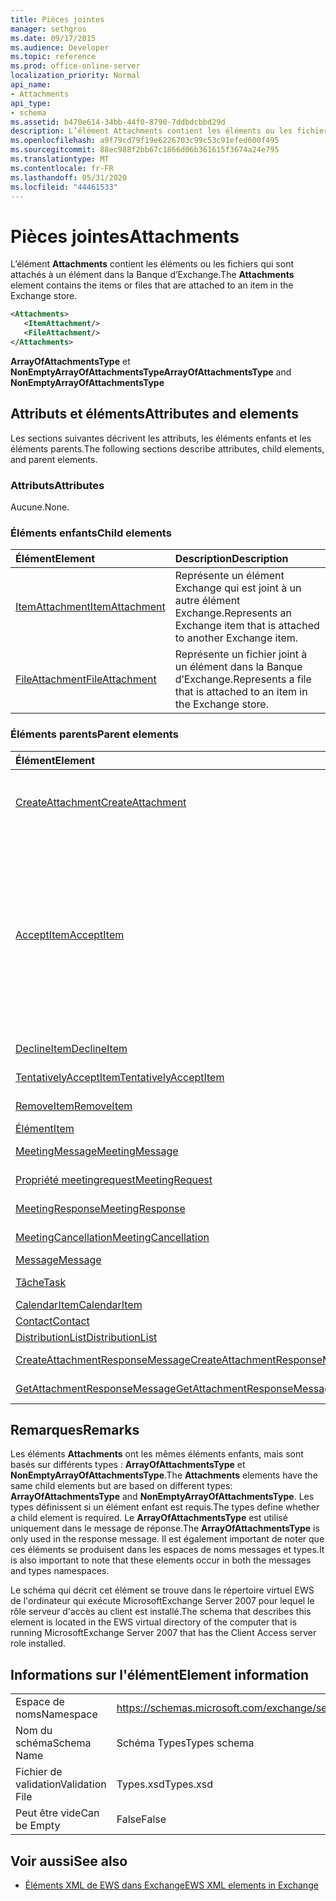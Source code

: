 ```yaml
---
title: Pièces jointes
manager: sethgros
ms.date: 09/17/2015
ms.audience: Developer
ms.topic: reference
ms.prod: office-online-server
localization_priority: Normal
api_name:
- Attachments
api_type:
- schema
ms.assetid: b470e614-34bb-44f0-8790-7ddbdcbbd29d
description: L’élément Attachments contient les éléments ou les fichiers qui sont attachés à un élément dans la Banque d’Exchange.
ms.openlocfilehash: a9f79cd79f19e6226703c99c53c91efed600f495
ms.sourcegitcommit: 88ec988f2bb67c1866d06b361615f3674a24e795
ms.translationtype: MT
ms.contentlocale: fr-FR
ms.lasthandoff: 05/31/2020
ms.locfileid: "44461533"
---
```

# <a name="attachments"></a><span data-ttu-id="7f73b-103">Pièces jointes</span><span class="sxs-lookup"><span data-stu-id="7f73b-103">Attachments</span></span>

<span data-ttu-id="7f73b-104">L’élément **Attachments** contient les éléments ou les fichiers qui sont attachés à un élément dans la Banque d’Exchange.</span><span class="sxs-lookup"><span data-stu-id="7f73b-104">The **Attachments** element contains the items or files that are attached to an item in the Exchange store.</span></span> 
  
```xml
<Attachments>
   <ItemAttachment/>
   <FileAttachment/>
</Attachments>
```

 <span data-ttu-id="7f73b-105">**ArrayOfAttachmentsType** et **NonEmptyArrayOfAttachmentsType**</span><span class="sxs-lookup"><span data-stu-id="7f73b-105">**ArrayOfAttachmentsType** and **NonEmptyArrayOfAttachmentsType**</span></span>
## <a name="attributes-and-elements"></a><span data-ttu-id="7f73b-106">Attributs et éléments</span><span class="sxs-lookup"><span data-stu-id="7f73b-106">Attributes and elements</span></span>

<span data-ttu-id="7f73b-107">Les sections suivantes décrivent les attributs, les éléments enfants et les éléments parents.</span><span class="sxs-lookup"><span data-stu-id="7f73b-107">The following sections describe attributes, child elements, and parent elements.</span></span>
  
### <a name="attributes"></a><span data-ttu-id="7f73b-108">Attributs</span><span class="sxs-lookup"><span data-stu-id="7f73b-108">Attributes</span></span>

<span data-ttu-id="7f73b-109">Aucune.</span><span class="sxs-lookup"><span data-stu-id="7f73b-109">None.</span></span>
  
### <a name="child-elements"></a><span data-ttu-id="7f73b-110">Éléments enfants</span><span class="sxs-lookup"><span data-stu-id="7f73b-110">Child elements</span></span>

|<span data-ttu-id="7f73b-111">**Élément**</span><span class="sxs-lookup"><span data-stu-id="7f73b-111">**Element**</span></span>|<span data-ttu-id="7f73b-112">**Description**</span><span class="sxs-lookup"><span data-stu-id="7f73b-112">**Description**</span></span>|
|:-----|:-----|
|[<span data-ttu-id="7f73b-113">ItemAttachment</span><span class="sxs-lookup"><span data-stu-id="7f73b-113">ItemAttachment</span></span>](itemattachment.md) <br/> |<span data-ttu-id="7f73b-114">Représente un élément Exchange qui est joint à un autre élément Exchange.</span><span class="sxs-lookup"><span data-stu-id="7f73b-114">Represents an Exchange item that is attached to another Exchange item.</span></span>  <br/> |
|[<span data-ttu-id="7f73b-115">FileAttachment</span><span class="sxs-lookup"><span data-stu-id="7f73b-115">FileAttachment</span></span>](fileattachment.md) <br/> |<span data-ttu-id="7f73b-116">Représente un fichier joint à un élément dans la Banque d’Exchange.</span><span class="sxs-lookup"><span data-stu-id="7f73b-116">Represents a file that is attached to an item in the Exchange store.</span></span>  <br/> |
   
### <a name="parent-elements"></a><span data-ttu-id="7f73b-117">Éléments parents</span><span class="sxs-lookup"><span data-stu-id="7f73b-117">Parent elements</span></span>

|<span data-ttu-id="7f73b-118">**Élément**</span><span class="sxs-lookup"><span data-stu-id="7f73b-118">**Element**</span></span>|<span data-ttu-id="7f73b-119">**Description**</span><span class="sxs-lookup"><span data-stu-id="7f73b-119">**Description**</span></span>|
|:-----|:-----|
|[<span data-ttu-id="7f73b-120">CreateAttachment</span><span class="sxs-lookup"><span data-stu-id="7f73b-120">CreateAttachment</span></span>](createattachment.md) <br/> |<span data-ttu-id="7f73b-121">Définit une demande de création d’une pièce jointe à un élément dans la Banque d’Exchange.</span><span class="sxs-lookup"><span data-stu-id="7f73b-121">Defines a request to create an attachment to an item in the Exchange store.</span></span><br/><br/> <span data-ttu-id="7f73b-122">Voici l’expression XPath de cet élément :`/CreateAttachment`</span><span class="sxs-lookup"><span data-stu-id="7f73b-122">The following is the XPath expression to this element:  `/CreateAttachment`</span></span> <br/> |
|[<span data-ttu-id="7f73b-123">AcceptItem</span><span class="sxs-lookup"><span data-stu-id="7f73b-123">AcceptItem</span></span>](acceptitem.md) <br/> | <span data-ttu-id="7f73b-124">Représente une réponse à accepter à une demande de réunion.</span><span class="sxs-lookup"><span data-stu-id="7f73b-124">Represents an Accept reply to a meeting request.</span></span><br/><br/><span data-ttu-id="7f73b-125">Voici quelques-unes des expressions XPath de cet élément :</span><span class="sxs-lookup"><span data-stu-id="7f73b-125">The following are some of the XPath expressions to this element:</span></span><ul><li>`/CreateItem/Items`</li><li>`/MeetingRequest/ConflictingMeetings` </li><li>`/SetItemField/CalendarItem/ConflictingMeetings`</li><li>`/AppendToItemField/CalendarItem/ConflictingMeetings`</li><li>`/AcceptItem/Attachments/ItemAttachment/CalendarItem/ConflictingMeetings`</li><li>`/DeclineItem/Attachments/ItemAttachment/CalendarItem/ConflictingMeetings`</li><li>`/UpdateItem/ItemChanges/ItemChange/Updates/AppendToItemField/CalendarItem/AdjacentMeetings`</li><li>`/CreateAttachmentResponseMessage/Attachments/ItemAttachment/CalendarItem/AdjacentMeetings`</li><li>`/GetAttachmentResponseMessage/Attachments/ItemAttachment/CalendarItem/AdjacentMeetings`</li></ul> |
|[<span data-ttu-id="7f73b-126">DeclineItem</span><span class="sxs-lookup"><span data-stu-id="7f73b-126">DeclineItem</span></span>](declineitem.md) <br/> |<span data-ttu-id="7f73b-127">Représente une réponse de refus à une demande de réunion.</span><span class="sxs-lookup"><span data-stu-id="7f73b-127">Represents a Decline reply to a meeting request.</span></span>  <br/> |
|[<span data-ttu-id="7f73b-128">TentativelyAcceptItem</span><span class="sxs-lookup"><span data-stu-id="7f73b-128">TentativelyAcceptItem</span></span>](tentativelyacceptitem.md) <br/> |<span data-ttu-id="7f73b-129">Représente un provisoire répond à une demande de réunion.</span><span class="sxs-lookup"><span data-stu-id="7f73b-129">Represents a Tentative reply to a meeting request.</span></span>  <br/> |
|[<span data-ttu-id="7f73b-130">RemoveItem</span><span class="sxs-lookup"><span data-stu-id="7f73b-130">RemoveItem</span></span>](removeitem.md) <br/> |<span data-ttu-id="7f73b-131">Supprime un élément de la banque d'informations Exchange.</span><span class="sxs-lookup"><span data-stu-id="7f73b-131">Removes an item from the Exchange store.</span></span>  <br/> |
|[<span data-ttu-id="7f73b-132">Élément</span><span class="sxs-lookup"><span data-stu-id="7f73b-132">Item</span></span>](item.md) <br/> |<span data-ttu-id="7f73b-133">Représente un élément Exchange générique.</span><span class="sxs-lookup"><span data-stu-id="7f73b-133">Represents a generic Exchange item.</span></span>  <br/> |
|[<span data-ttu-id="7f73b-134">MeetingMessage</span><span class="sxs-lookup"><span data-stu-id="7f73b-134">MeetingMessage</span></span>](meetingmessage.md) <br/> |<span data-ttu-id="7f73b-135">Représente une réunion dans la banque d'informations Exchange.</span><span class="sxs-lookup"><span data-stu-id="7f73b-135">Represents a meeting in the Exchange store.</span></span>  <br/> |
|[<span data-ttu-id="7f73b-136">Propriété meetingrequest</span><span class="sxs-lookup"><span data-stu-id="7f73b-136">MeetingRequest</span></span>](meetingrequest.md) <br/> |<span data-ttu-id="7f73b-137">Représente une demande de réunion dans la banque d'informations Exchange.</span><span class="sxs-lookup"><span data-stu-id="7f73b-137">Represents a meeting request in the Exchange store.</span></span>  <br/> |
|[<span data-ttu-id="7f73b-138">MeetingResponse</span><span class="sxs-lookup"><span data-stu-id="7f73b-138">MeetingResponse</span></span>](meetingresponse.md) <br/> |<span data-ttu-id="7f73b-139">Représente une réponse à une réunion dans la banque d'informations Exchange.</span><span class="sxs-lookup"><span data-stu-id="7f73b-139">Represents a meeting response in the Exchange store.</span></span>  <br/> |
|[<span data-ttu-id="7f73b-140">MeetingCancellation</span><span class="sxs-lookup"><span data-stu-id="7f73b-140">MeetingCancellation</span></span>](meetingcancellation.md) <br/> |<span data-ttu-id="7f73b-141">Représente une annulation de réunion dans la banque d'informations Exchange.</span><span class="sxs-lookup"><span data-stu-id="7f73b-141">Represents a meeting cancellation in the Exchange store.</span></span>  <br/> |
|[<span data-ttu-id="7f73b-142">Message</span><span class="sxs-lookup"><span data-stu-id="7f73b-142">Message</span></span>](message-ex15websvcsotherref.md) <br/> |<span data-ttu-id="7f73b-143">Représente un message électronique Exchange.</span><span class="sxs-lookup"><span data-stu-id="7f73b-143">Represents an Exchange e-mail message.</span></span>  <br/> |
|[<span data-ttu-id="7f73b-144">Tâche</span><span class="sxs-lookup"><span data-stu-id="7f73b-144">Task</span></span>](task.md) <br/> |<span data-ttu-id="7f73b-145">Représente une tâche dans la banque d'informations Exchange.</span><span class="sxs-lookup"><span data-stu-id="7f73b-145">Represents a task in the Exchange store.</span></span>  <br/> |
|[<span data-ttu-id="7f73b-146">CalendarItem</span><span class="sxs-lookup"><span data-stu-id="7f73b-146">CalendarItem</span></span>](calendaritem.md) <br/> |<span data-ttu-id="7f73b-147">Représente un élément de calendrier Exchange.</span><span class="sxs-lookup"><span data-stu-id="7f73b-147">Represents an Exchange calendar item.</span></span>  <br/> |
|[<span data-ttu-id="7f73b-148">Contact</span><span class="sxs-lookup"><span data-stu-id="7f73b-148">Contact</span></span>](contact.md) <br/> |<span data-ttu-id="7f73b-149">Représente un élément de contact Exchange.</span><span class="sxs-lookup"><span data-stu-id="7f73b-149">Represents an Exchange contact item.</span></span>  <br/> |
|[<span data-ttu-id="7f73b-150">DistributionList</span><span class="sxs-lookup"><span data-stu-id="7f73b-150">DistributionList</span></span>](distributionlist.md) <br/> |<span data-ttu-id="7f73b-151">Représente une liste de distribution.</span><span class="sxs-lookup"><span data-stu-id="7f73b-151">Represents a distribution list.</span></span>  <br/> |
|[<span data-ttu-id="7f73b-152">CreateAttachmentResponseMessage</span><span class="sxs-lookup"><span data-stu-id="7f73b-152">CreateAttachmentResponseMessage</span></span>](createattachmentresponsemessage.md) <br/> |<span data-ttu-id="7f73b-153">Contient l’État et le résultat d’une seule demande CreateAttachment.</span><span class="sxs-lookup"><span data-stu-id="7f73b-153">Contains the status and result of a single CreateAttachment request.</span></span>  <br/> |
|[<span data-ttu-id="7f73b-154">GetAttachmentResponseMessage</span><span class="sxs-lookup"><span data-stu-id="7f73b-154">GetAttachmentResponseMessage</span></span>](getattachmentresponsemessage.md) <br/> |<span data-ttu-id="7f73b-155">Contient l’État et le résultat d’une demande GetAttachment.</span><span class="sxs-lookup"><span data-stu-id="7f73b-155">Contains the status and result of a GetAttachment request.</span></span>  <br/> |
   
## <a name="remarks"></a><span data-ttu-id="7f73b-156">Remarques</span><span class="sxs-lookup"><span data-stu-id="7f73b-156">Remarks</span></span>

<span data-ttu-id="7f73b-157">Les éléments **Attachments** ont les mêmes éléments enfants, mais sont basés sur différents types : **ArrayOfAttachmentsType** et **NonEmptyArrayOfAttachmentsType**.</span><span class="sxs-lookup"><span data-stu-id="7f73b-157">The **Attachments** elements have the same child elements but are based on different types: **ArrayOfAttachmentsType** and **NonEmptyArrayOfAttachmentsType**.</span></span> <span data-ttu-id="7f73b-158">Les types définissent si un élément enfant est requis.</span><span class="sxs-lookup"><span data-stu-id="7f73b-158">The types define whether a child element is required.</span></span> <span data-ttu-id="7f73b-159">Le **ArrayOfAttachmentsType** est utilisé uniquement dans le message de réponse.</span><span class="sxs-lookup"><span data-stu-id="7f73b-159">The **ArrayOfAttachmentsType** is only used in the response message.</span></span> <span data-ttu-id="7f73b-160">Il est également important de noter que ces éléments se produisent dans les espaces de noms messages et types.</span><span class="sxs-lookup"><span data-stu-id="7f73b-160">It is also important to note that these elements occur in both the messages and types namespaces.</span></span> 
  
<span data-ttu-id="7f73b-161">Le schéma qui décrit cet élément se trouve dans le répertoire virtuel EWS de l'ordinateur qui exécute MicrosoftExchange Server 2007 pour lequel le rôle serveur d'accès au client est installé.</span><span class="sxs-lookup"><span data-stu-id="7f73b-161">The schema that describes this element is located in the EWS virtual directory of the computer that is running MicrosoftExchange Server 2007 that has the Client Access server role installed.</span></span>
  
## <a name="element-information"></a><span data-ttu-id="7f73b-162">Informations sur l'élément</span><span class="sxs-lookup"><span data-stu-id="7f73b-162">Element information</span></span>

|||
|:-----|:-----|
|<span data-ttu-id="7f73b-163">Espace de noms</span><span class="sxs-lookup"><span data-stu-id="7f73b-163">Namespace</span></span>  <br/> |https://schemas.microsoft.com/exchange/services/2006/types  <br/> |
|<span data-ttu-id="7f73b-164">Nom du schéma</span><span class="sxs-lookup"><span data-stu-id="7f73b-164">Schema Name</span></span>  <br/> |<span data-ttu-id="7f73b-165">Schéma Types</span><span class="sxs-lookup"><span data-stu-id="7f73b-165">Types schema</span></span>  <br/> |
|<span data-ttu-id="7f73b-166">Fichier de validation</span><span class="sxs-lookup"><span data-stu-id="7f73b-166">Validation File</span></span>  <br/> |<span data-ttu-id="7f73b-167">Types.xsd</span><span class="sxs-lookup"><span data-stu-id="7f73b-167">Types.xsd</span></span>  <br/> |
|<span data-ttu-id="7f73b-168">Peut être vide</span><span class="sxs-lookup"><span data-stu-id="7f73b-168">Can be Empty</span></span>  <br/> |<span data-ttu-id="7f73b-169">False</span><span class="sxs-lookup"><span data-stu-id="7f73b-169">False</span></span>  <br/> |
   
## <a name="see-also"></a><span data-ttu-id="7f73b-170">Voir aussi</span><span class="sxs-lookup"><span data-stu-id="7f73b-170">See also</span></span>

- [<span data-ttu-id="7f73b-171">Éléments XML de EWS dans Exchange</span><span class="sxs-lookup"><span data-stu-id="7f73b-171">EWS XML elements in Exchange</span></span>](ews-xml-elements-in-exchange.md)

